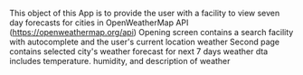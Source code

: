 This object of this App is to provide the user with a facility to view seven day forecasts for cities in OpenWeatherMap API (https://openweathermap.org/api)
Opening screen contains a search facility with autocomplete and the user's current location weather
Second page contains selected city's weather forecast for next 7 days
weather dta includes temperature. humidity, and description of weather
